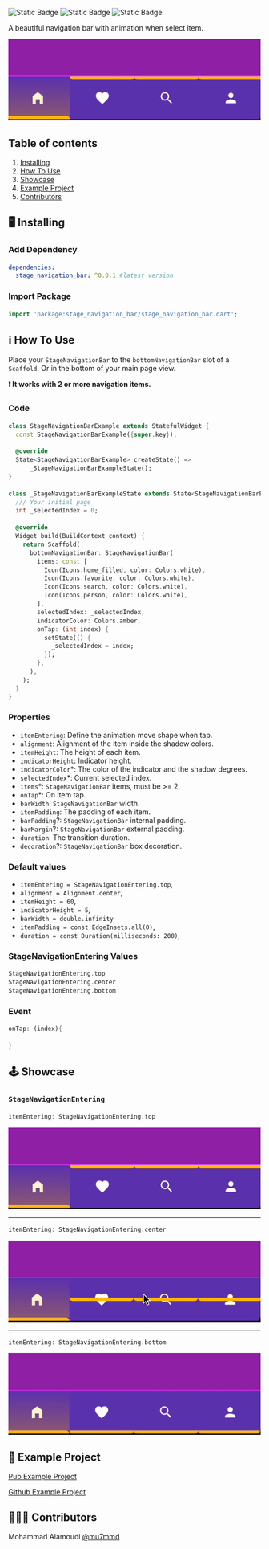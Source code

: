 <!--
This README describes the package. If you publish this package to pub.dev,
this README's contents appear on the landing page for your package.

For information about how to write a good package README, see the guide for
[writing package pages](https://dart.dev/guides/libraries/writing-package-pages).

For general information about developing packages, see the Dart guide for
[creating packages](https://dart.dev/guides/libraries/create-library-packages)
and the Flutter guide for
[developing packages and plugins](https://flutter.dev/developing-packages).
-->

![Static Badge](https://img.shields.io/badge/pub-v0.0.1-blue?logo=dart&link=https%3A%2F%2Fpub.dev%2Fpackages%2Fstage_navigation_bar)
![Static Badge](https://img.shields.io/badge/github-mu7mmd-green?logo=github&link=https%3A%2F%2Fgithub.com%2Fmu7mmd)
![Static Badge](https://img.shields.io/badge/linkedin-3mdy-blue?logo=linkedin&link=https%3A%2F%2Fwww.linkedin.com%2Fin%2F3mdy)

A beautiful navigation bar with animation when select item.

![Top Entering](https://raw.githubusercontent.com/mu7mmd/stage_navigation_bar/main/doc/assets/top-entering-indicator.gif)

## Table of contents

1. [Installing](#installing)
2. [How To Use](#how_to_use)
3. [Showcase](#showcase)
4. [Example Project](#example)
5. [Contributors](#contributors)

## 🖥  Installing <a name="installing"></a>

### Add Dependency
```yaml
dependencies:
  stage_navigation_bar: ^0.0.1 #latest version
```

### Import Package
```dart
import 'package:stage_navigation_bar/stage_navigation_bar.dart';
```

## ℹ️ How To Use <a name="how_to_use"></a>

Place your `StageNavigationBar` to the `bottomNavigationBar` slot of a `Scaffold`. Or in the bottom
of your main page view.

**❗️ It works with 2 or more navigation items.**

### Code
```dart
class StageNavigationBarExample extends StatefulWidget {
  const StageNavigationBarExample({super.key});

  @override
  State<StageNavigationBarExample> createState() =>
      _StageNavigationBarExampleState();
}

class _StageNavigationBarExampleState extends State<StageNavigationBarExample> {
  /// Your initial page
  int _selectedIndex = 0;

  @override
  Widget build(BuildContext context) {
    return Scaffold(
      bottomNavigationBar: StageNavigationBar(
        items: const [
          Icon(Icons.home_filled, color: Colors.white),
          Icon(Icons.favorite, color: Colors.white),
          Icon(Icons.search, color: Colors.white),
          Icon(Icons.person, color: Colors.white),
        ],
        selectedIndex: _selectedIndex,
        indicatorColor: Colors.amber,
        onTap: (int index) {
          setState(() {
            _selectedIndex = index;
          });
        },
      ),
    );
  }
}
```

### Properties
- `itemEntering`: Define the animation move shape when tap.
- `alignment`: Alignment of the item inside the shadow colors.
- `itemHeight`: The height of each item.
- `indicatorHeight`: Indicator height.
- `indicatorColor`*: The color of the indicator and the shadow degrees.
- `selectedIndex`*: Current selected index.
- `items`*: `StageNavigationBar` items, must be >= 2.
- `onTap`*: On item tap.
- `barWidth`: `StageNavigationBar` width.
- `itemPadding`: The padding of each item.
- `barPadding`?: `StageNavigationBar` internal padding.
- `barMargin`?: `StageNavigationBar` external padding.
- `duration`: The transition duration.
- `decoration`?: `StageNavigationBar` box decoration.

### Default values
- `itemEntering = StageNavigationEntering.top`,
- `alignment = Alignment.center`,
- `itemHeight = 60`,
- `indicatorHeight = 5`,
- `barWidth = double.infinity`
- `itemPadding = const EdgeInsets.all(0)`,
- `duration = const Duration(milliseconds: 200)`,

### StageNavigationEntering Values
```dart
StageNavigationEntering.top
StageNavigationEntering.center
StageNavigationEntering.bottom
```

### Event
```dart
onTap: (index){

}
```

## 🕹 Showcase <a name="showcase"></a>

### `StageNavigationEntering`

```dart
itemEntering: StageNavigationEntering.top
```
![Top Entering](https://raw.githubusercontent.com/mu7mmd/stage_navigation_bar/main/doc/assets/top-entering-indicator.gif)

---
```dart
itemEntering: StageNavigationEntering.center
```
![Center Entering](https://raw.githubusercontent.com/mu7mmd/stage_navigation_bar/main/doc/assets/center-entering-indicator.gif)

---
```dart
itemEntering: StageNavigationEntering.bottom
```
![Bottom Entering](https://raw.githubusercontent.com/mu7mmd/stage_navigation_bar/main/doc/assets/bottom-entering-indicator.gif)

## 📱 Example Project <a name="example"></a>

[Pub Example Project](https://pub.dev/packages/stage_navigation_bar/example)

[Github Example Project](https://github.com/mu7mmd/stage_navigation_bar/tree/main/example)

## 👨🏻‍💻 Contributors <a name="contributors"></a>

Mohammad Alamoudi [@mu7mmd](https://github.com/mu7mmd)
